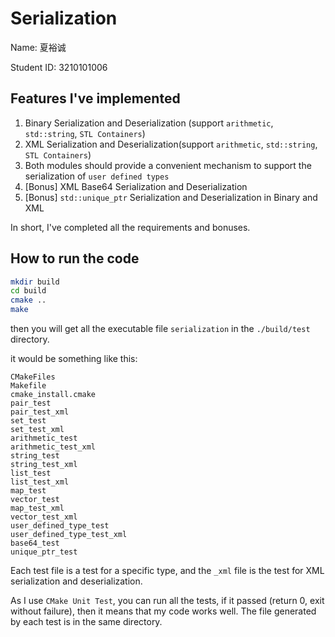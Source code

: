 # Serialization
Name: 夏裕诚

Student ID: 3210101006
## Features I've implemented
1. Binary Serialization and Deserialization (support `arithmetic`, `std::string`, `STL Containers`)
2. XML Serialization and Deserialization(support `arithmetic`, `std::string`, `STL Containers`)
3. Both modules should provide a convenient mechanism to support the serialization of `user defined types`
4. [Bonus] XML Base64 Serialization and Deserialization
5. [Bonus] `std::unique_ptr` Serialization and Deserialization in Binary and XML

In short, I've completed all the requirements and bonuses.
## How to run the code

```bash
mkdir build
cd build
cmake ..
make
```
then you will get all the executable file `serialization` in the `./build/test` directory.

it would be something like this:

```
CMakeFiles
Makefile
cmake_install.cmake
pair_test
pair_test_xml
set_test
set_test_xml
arithmetic_test
arithmetic_test_xml
string_test
string_test_xml
list_test
list_test_xml
map_test
vector_test
map_test_xml
vector_test_xml
user_defined_type_test
user_defined_type_test_xml
base64_test
unique_ptr_test
```
Each test file is a test for a specific type, and the `_xml` file is the test for XML serialization and deserialization.

As I use `CMake Unit Test`, you can run all the tests, if it passed (return 0, exit without failure), then it means that my code works well. The file generated by each test is in the same directory.



